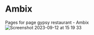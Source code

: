 # Ambix
Pages for page gypsy restaurant - Ambix
![Screenshot 2023-09-12 at 15 19 33](https://github.com/maxnesss/Ambix/assets/119978117/8ec0fec7-4988-4cb2-8ee4-bb016eb77513)
